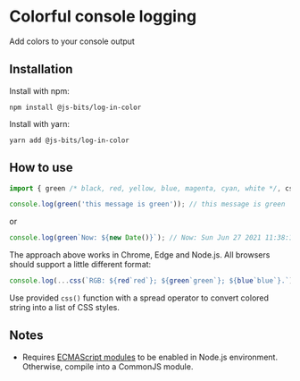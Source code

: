 # Colorful console logging

Add colors to your console output

## Installation

Install with npm:

```
npm install @js-bits/log-in-color
```

Install with yarn:

```
yarn add @js-bits/log-in-color
```

## How to use

```javascript
import { green /* black, red, yellow, blue, magenta, cyan, white */, css } from '@js-bits/log-in-color';

console.log(green('this message is green')); // this message is green
```

or

```javascript
console.log(green`Now: ${new Date()}`); // Now: Sun Jun 27 2021 11:38:15 GMT-0400 (Eastern Daylight Time)
```

The approach above works in Chrome, Edge and Node.js.
All browsers should support a little different format:

```javascript
console.log(...css(`RGB: ${red`red`}; ${green`green`}; ${blue`blue`}.`)); // RGB: red; green; blue.
```

Use provided `css()` function with a spread operator to convert colored string into a list of CSS styles.

## Notes

- Requires [ECMAScript modules](https://nodejs.org/api/esm.html) to be enabled in Node.js environment. Otherwise, compile into a CommonJS module.
